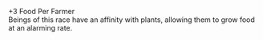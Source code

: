 +3 Food Per Farmer  
Beings of this race have an affinity with plants, allowing them to grow food at an alarming rate.